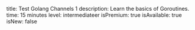 title: Test Golang Channels 1
description: Learn the basics of Goroutines.
time: 15 minutes
level: intermediateer
isPremium: true
isAvailable: true
isNew: false

